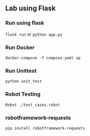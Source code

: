 ## Lab using Flask

### Run using flask
`flask run` or `python app.py`

### Run Docker
`docker-compose -f compose.yaml up`

### Run Unittest
`python unit_test`

### Robot Testing
`Robot ./test_cases.robot`

### robotframework-requests
`pip install robotframework-requests`

